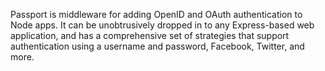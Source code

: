 Passport is middleware for adding OpenID and OAuth authentication to Node apps. It can be unobtrusively dropped in to any Express-based web application, and has a comprehensive set of strategies that support authentication using a username and password, Facebook, Twitter, and more.
